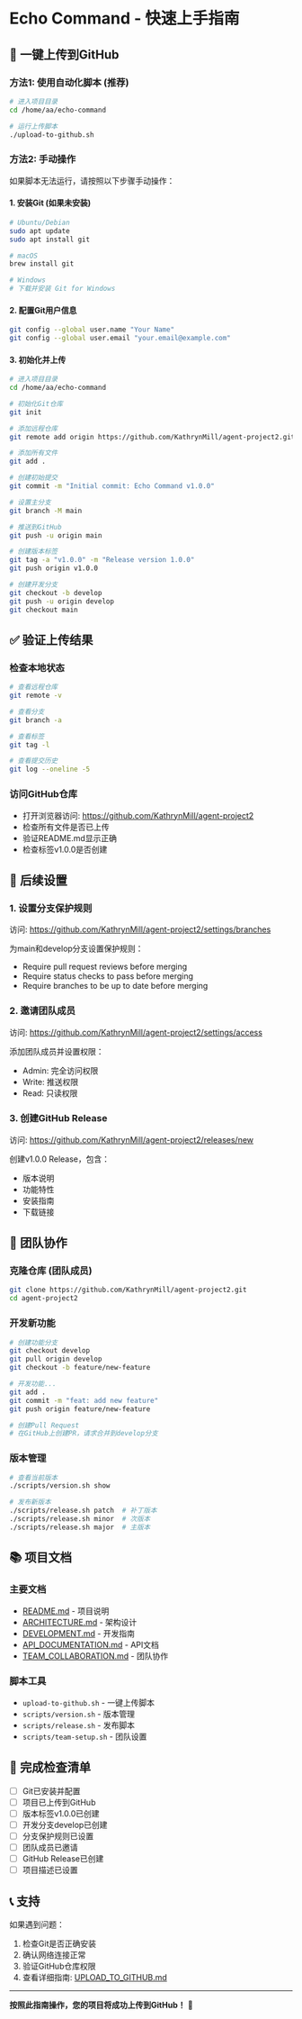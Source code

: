 # Echo Command - 快速上手指南

## 🚀 一键上传到GitHub

### 方法1: 使用自动化脚本 (推荐)
```bash
# 进入项目目录
cd /home/aa/echo-command

# 运行上传脚本
./upload-to-github.sh
```

### 方法2: 手动操作
如果脚本无法运行，请按照以下步骤手动操作：

#### 1. 安装Git (如果未安装)
```bash
# Ubuntu/Debian
sudo apt update
sudo apt install git

# macOS
brew install git

# Windows
# 下载并安装 Git for Windows
```

#### 2. 配置Git用户信息
```bash
git config --global user.name "Your Name"
git config --global user.email "your.email@example.com"
```

#### 3. 初始化并上传
```bash
# 进入项目目录
cd /home/aa/echo-command

# 初始化Git仓库
git init

# 添加远程仓库
git remote add origin https://github.com/KathrynMill/agent-project2.git

# 添加所有文件
git add .

# 创建初始提交
git commit -m "Initial commit: Echo Command v1.0.0"

# 设置主分支
git branch -M main

# 推送到GitHub
git push -u origin main

# 创建版本标签
git tag -a "v1.0.0" -m "Release version 1.0.0"
git push origin v1.0.0

# 创建开发分支
git checkout -b develop
git push -u origin develop
git checkout main
```

## ✅ 验证上传结果

### 检查本地状态
```bash
# 查看远程仓库
git remote -v

# 查看分支
git branch -a

# 查看标签
git tag -l

# 查看提交历史
git log --oneline -5
```

### 访问GitHub仓库
- 打开浏览器访问: https://github.com/KathrynMill/agent-project2
- 检查所有文件是否已上传
- 验证README.md显示正确
- 检查标签v1.0.0是否创建

## 🔧 后续设置

### 1. 设置分支保护规则
访问: https://github.com/KathrynMill/agent-project2/settings/branches

为main和develop分支设置保护规则：
- Require pull request reviews before merging
- Require status checks to pass before merging
- Require branches to be up to date before merging

### 2. 邀请团队成员
访问: https://github.com/KathrynMill/agent-project2/settings/access

添加团队成员并设置权限：
- Admin: 完全访问权限
- Write: 推送权限
- Read: 只读权限

### 3. 创建GitHub Release
访问: https://github.com/KathrynMill/agent-project2/releases/new

创建v1.0.0 Release，包含：
- 版本说明
- 功能特性
- 安装指南
- 下载链接

## 🎯 团队协作

### 克隆仓库 (团队成员)
```bash
git clone https://github.com/KathrynMill/agent-project2.git
cd agent-project2
```

### 开发新功能
```bash
# 创建功能分支
git checkout develop
git pull origin develop
git checkout -b feature/new-feature

# 开发功能...
git add .
git commit -m "feat: add new feature"
git push origin feature/new-feature

# 创建Pull Request
# 在GitHub上创建PR，请求合并到develop分支
```

### 版本管理
```bash
# 查看当前版本
./scripts/version.sh show

# 发布新版本
./scripts/release.sh patch  # 补丁版本
./scripts/release.sh minor  # 次版本
./scripts/release.sh major  # 主版本
```

## 📚 项目文档

### 主要文档
- [README.md](README.md) - 项目说明
- [ARCHITECTURE.md](ARCHITECTURE.md) - 架构设计
- [DEVELOPMENT.md](DEVELOPMENT.md) - 开发指南
- [API_DOCUMENTATION.md](API_DOCUMENTATION.md) - API文档
- [TEAM_COLLABORATION.md](TEAM_COLLABORATION.md) - 团队协作

### 脚本工具
- `upload-to-github.sh` - 一键上传脚本
- `scripts/version.sh` - 版本管理
- `scripts/release.sh` - 发布脚本
- `scripts/team-setup.sh` - 团队设置

## 🎉 完成检查清单

- [ ] Git已安装并配置
- [ ] 项目已上传到GitHub
- [ ] 版本标签v1.0.0已创建
- [ ] 开发分支develop已创建
- [ ] 分支保护规则已设置
- [ ] 团队成员已邀请
- [ ] GitHub Release已创建
- [ ] 项目描述已设置

## 📞 支持

如果遇到问题：
1. 检查Git是否正确安装
2. 确认网络连接正常
3. 验证GitHub仓库权限
4. 查看详细指南: [UPLOAD_TO_GITHUB.md](UPLOAD_TO_GITHUB.md)

---

**按照此指南操作，您的项目将成功上传到GitHub！** 🎉
